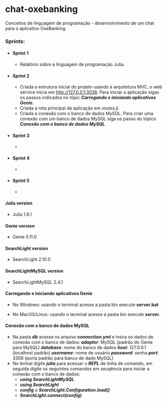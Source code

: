 # chat-oxebanking
Conceitos de linguagem de programação - desenvolvimento de um chat para o aplicativo OxeBanking.

### Sprints:

- #### **Sprint 1**
  - Relatório sobre a linguagem de programação Julia.
- #### **Sprint 2**
  - Criada a estrutura inicial do projeto usando a arquitetura MVC, o web service inicia em http://127.0.0.1:3036. Para iniciar a aplicação sigas os passos indicados no tópic ***Carregando e iniciando aplicativos Genie.***
  - Criada a rota principal da aplicação em *routes.jl*.
  - Criada a conexão com o banco de dados MySQL. Para criar uma conexão com um banco de dados MySQL siga os passo do tópico ***Conexão com o banco de dados MySQL***.
- #### **Sprint 3**
  - 
- #### **Sprint 4**
  - 
- #### **Sprint 5**
  - 

#### Julia version

- Julia 1.8.1

#### Genie version

- Genie 5.11.0

#### SearchLight version

- SearchLight 2.10.0

#### SearchLightMySQL version

- SearchLightMySQL 2.4.1

#### Carregando e iniciando aplicativos Genie

- No Windows: usando o terminal acesse a pasta bin execute **server.bat**

- No MacOS/Linux: usando o terminal acesse a pasta bin execute **server**.

#### Conexão com o banco de dados MySQL

- Na pasta ***db*** acesse os arquivo ***connection.yml*** e insira os dados de conexão com o banco de dados: ***adapter***: MySQL (padrão do Genie para MySQL)
  ***database***: nome do banco de dados
  ***host***: 127.0.0.1 (localhost padrão)
  ***username***: nome de usuário
  ***password***: senha
  ***port***: 3306 (porta padrão para banco de dado MySQL)
- No terinal digite ***julia*** para acessar o ***REPL*** de linha de comando, em seguida digite os seguintes comandos em seuqência para iniciar a conexão com o banco de dados:  
  - ***using SearchLightMySQL***
  - ***using SearchLight***
  - ***config = SearchLight.Configuration.load()***
  - ***SearchLight.connect(config)***